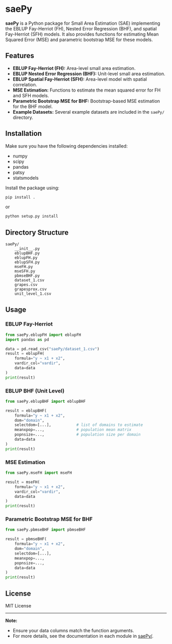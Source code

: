 # saePy

**saePy** is a Python package for Small Area Estimation (SAE) implementing the EBLUP Fay-Herriot (FH), Nested Error Regression (BHF), and spatial Fay-Herriot (SFH) models. It also provides functions for estimating Mean Squared Error (MSE) and parametric bootstrap MSE for these models.

## Features

- **EBLUP Fay-Herriot (FH):** Area-level small area estimation.
- **EBLUP Nested Error Regression (BHF):** Unit-level small area estimation.
- **EBLUP Spatial Fay-Herriot (SFH):** Area-level model with spatial correlation.
- **MSE Estimation:** Functions to estimate the mean squared error for FH and SFH models.
- **Parametric Bootstrap MSE for BHF:** Bootstrap-based MSE estimation for the BHF model.
- **Example Datasets:** Several example datasets are included in the `saePy/` directory.

## Installation

Make sure you have the following dependencies installed:
- numpy
- scipy
- pandas
- patsy
- statsmodels

Install the package using:

```sh
pip install .
```
or
```sh
python setup.py install
```

## Directory Structure

```
saePy/
    __init__.py
    eblupBHF.py
    eblupFH.py
    eblupSFH.py
    mseFH.py
    mseSFH.py
    pbmseBHF.py
    dataset_1.csv
    grapes.csv
    grapesprox.csv
    unit_level_1.csv
```

## Usage

### EBLUP Fay-Herriot

```python
from saePy.eblupFH import eblupFH
import pandas as pd

data = pd.read_csv("saePy/dataset_1.csv")
result = eblupFH(
    formula="y ~ x1 + x2",
    vardir_col="vardir",
    data=data
)
print(result)
```

### EBLUP BHF (Unit Level)

```python
from saePy.eblupBHF import eblupBHF

result = eblupBHF(
    formula="y ~ x1 + x2",
    dom="domain",
    selectdom=[...],           # list of domains to estimate
    meanxpop=...,              # population mean matrix
    popnsize=...,              # population size per domain
    data=data
)
print(result)
```

### MSE Estimation

```python
from saePy.mseFH import mseFH

result = mseFH(
    formula="y ~ x1 + x2",
    vardir_col="vardir",
    data=data
)
print(result)
```

### Parametric Bootstrap MSE for BHF

```python
from saePy.pbmseBHF import pbmseBHF

result = pbmseBHF(
    formula="y ~ x1 + x2",
    dom="domain",
    selectdom=[...],
    meanxpop=...,
    popnsize=...,
    data=data
)
print(result)
```

## License

MIT License

---

**Note:**  
- Ensure your data columns match the function arguments.
- For more details, see the documentation in each module in [saePy/](saePy/).
